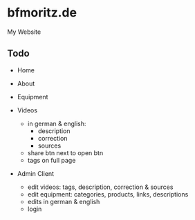 # bfmoritz.de

My Website

## Todo

-   Home
-   About
-   Equipment
-   Videos

    -   in german & english:
        -   description
        -   correction
        -   sources
    -   share btn next to open btn
    -   tags on full page

-   Admin Client
    -   edit videos: tags, description, correction & sources
    -   edit equipment: categories, products, links, descriptions
    -   edits in german & english
    -   login

